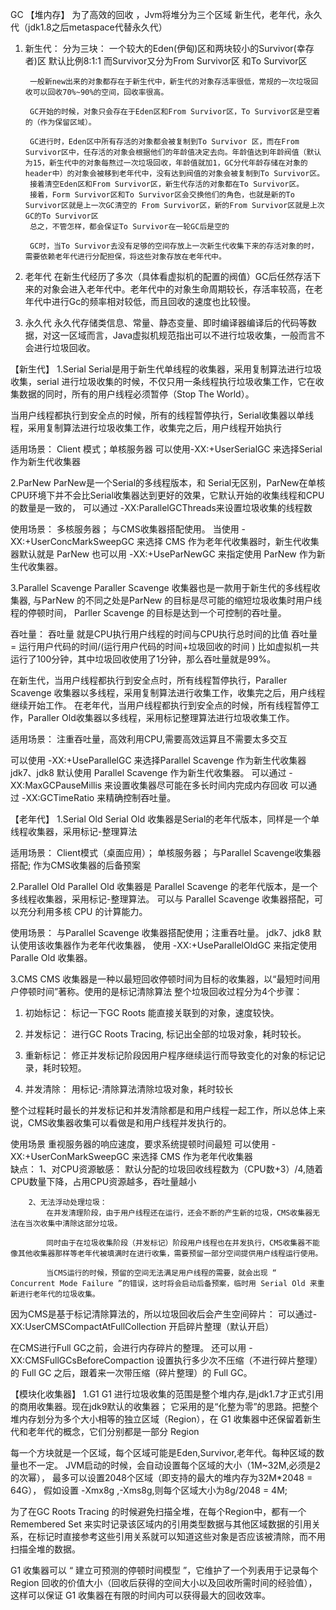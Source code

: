 GC
【堆内存】
为了高效的回收 ，Jvm将堆分为三个区域
		新生代，老年代，永久代（jdk1.8之后metaspace代替永久代）
		
1. 新生代：
		分为三块：
			一个较大的Eden(伊甸)区和两块较小的Survivor(幸存者)区 默认比例8:1:1
			而Survivor又分为From Survivor区 和To Survivor区
		
		一般新new出来的对象都存在于新生代中，新生代的对象存活率很低，常规的一次垃圾回收可以回收70%~90%的空间，回收率很高。
		
		GC开始的时候，对象只会存在于Eden区和From Survivor区，To Survivor区是空着的（作为保留区域）。
		
		GC进行时，Eden区中所有存活的对象都会被复制到To Survivor 区，而在From Survivor区中，任存活的对象会根据他们的年龄值决定去向。年龄值达到年龄阀值（默认为15，新生代中的对象每熬过一次垃圾回收，年龄值就加1，GC分代年龄存储在对象的header中）的对象会被移到老年代中，没有达到阀值的对象会被复制到To Survivor区。
		接着清空Eden区和From Survivor区，新生代存活的对象都在To Survivor区。
		接着，Form Survivor区和To Survivor区会交换他们的角色，也就是新的To Survivor区就是上一次GC清空的 From Survivor区，新的From Survivor区就是上次GC的To Survivor区
		总之，不管怎样，都会保证To Survivor在一轮GC后是空的
		
		GC时，当To Survivor去没有足够的空间存放上一次新生代收集下来的存活对象的时，需要依赖老年代进行分配担保，将这些对象存放在老年代中。
		
		
2. 老年代
		在新生代经历了多次（具体看虚拟机的配置的阀值）GC后任然存活下来的对象会进入老年代中。老年代中的对象生命周期较长，存活率较高，在老年代中进行Gc的频率相对较低，而且回收的速度也比较慢。
		
		
3. 永久代
		永久代存储类信息、常量、静态变量、即时编译器编译后的代码等数据，对这一区域而言，Java虚拟机规范指出可以不进行垃圾收集，一般而言不会进行垃圾回收。


【新生代】
1.Serial
Serial是用于新生代单线程的收集器，采用复制算法进行垃圾收集，serial 进行垃圾收集的时候，不仅只用一条线程执行垃圾收集工作，它在收集数据的同时，所有的用户线程必须暂停（Stop The World）。

当用户线程都执行到安全点的时候，所有的线程暂停执行，Serial收集器以单线程，采用复制算法进行垃圾收集工作，收集完之后，用户线程开始执行
		
适用场景：
        Client 模式；单核服务器	
可以使用-XX:+UserSerialGC 来选择Serial作为新生代收集器


2.ParNew
ParNew是一个Serial的多线程版本，和 Serial无区别，ParNew在单核CPU环境下并不会比Serial收集器达到更好的效果，它默认开始的收集线程和CPU的数量是一致的，
可以通过 -XX:ParallelGCThreads来设置垃圾收集的线程数

使用场景： 
		多核服务器；
		与CMS收集器搭配使用。
		当使用 -XX:+UserConcMarkSweepGC 来选择 CMS 作为老年代收集器时，新生代收集器默认就是 ParNew
		也可以用 -XX:+UseParNewGC 来指定使用 ParNew 作为新生代收集器。


3.Parallel Scavenge
Paraller Scavenge 收集器也是一款用于新生代的多线程收集器, 与ParNew 的不同之处是ParNew 的目标是尽可能的缩短垃圾收集时用户线程的停顿时间，
Parller Scavenge 的目标是达到一个可控制的吞吐量。
		
吞吐量：
		吞吐量 就是CPU执行用户线程的时间与CPU执行总时间的比值
		吞吐量 = 运行用户代码的时间/(运行用户代码的时间+垃圾回收的时间 )
		比如虚拟机一共运行了100分钟，其中垃圾回收使用了1分钟，那么吞吐量就是99%。

在新生代，当用户线程都执行到安全点时，所有线程暂停执行，Paraller Scavenge 收集器以多线程，采用复制算法进行收集工作，收集完之后，用户线程继续开始工作。
在老年代，当用户线程都执行到安全点的时候，所有线程暂停工作，Paraller Old收集器以多线程，采用标记整理算法进行垃圾收集工作。

适用场景：
		注重吞吐量，高效利用CPU,需要高效运算且不需要太多交互
		
可以使用 -XX:+UseParallelGC 来选择Parallel Scavenge 作为新生代收集器
jdk7、jdk8 默认使用 Parallel Scavenge 作为新生代收集器。
可以通过 -XX:MaxGCPauseMillis 来设置收集器尽可能在多长时间内完成内存回收
可以通过 -XX:GCTimeRatio 来精确控制吞吐量。

【老年代】
1.Serial Old
Serial Old 收集器是Serial的老年代版本，同样是一个单线程收集器，采用标记-整理算法

适用场景：
		Client模式（桌面应用）；
		单核服务器；
		与Parallel Scavenge收集器搭配;
		作为CMS收集器的后备预案


2.Parallel Old
Parallel Old 收集器是 Parallel Scavenge 的老年代版本，是一个多线程收集器，采用标记-整理算法。
		可以与 Parallel Scavenge 收集器搭配，可以充分利用多核 CPU 的计算能力。
		
使用场景：
		与Parallel Scavenge 收集器搭配使用；注重吞吐量。
		jdk7、jdk8 默认使用该收集器作为老年代收集器，
		使用 -XX:+UseParallelOldGC 来指定使用 Paralle Old 收集器。


3.CMS
CMS 收集器是一种以最短回收停顿时间为目标的收集器，以“最短时间用户停顿时间”著称。使用的是标记清除算法
整个垃圾回收过程分为4个步骤：

1. 初始标记：
		标记一下GC Roots 能直接关联到的对象，速度较快。
		
2. 并发标记：
		进行GC Roots Tracing, 标记出全部的垃圾对象，耗时较长。
		
3. 重新标记：
		修正并发标记阶段因用户程序继续运行而导致变化的对象的标记记录，耗时较短。
		
4. 并发清除：
		用标记-清除算法清除垃圾对象，耗时较长
		
整个过程耗时最长的并发标记和并发清除都是和用户线程一起工作，所以总体上来说，CMS收集器收集可以看做是和用户线程并发执行的。


使用场景
		重视服务器的响应速度，要求系统提顿时间最短
		可以使用 -XX:+UserConMarkSweepGC 来选择 CMS 作为老年代收集器		
缺点： 
		1、对CPU资源敏感：
			默认分配的垃圾回收线程数为（CPU数+3）/4,随着CPU数量下降，占用CPU资源越多，吞吐量越小
			
		2、无法浮动处理垃圾：
			在并发清理阶段，由于用户线程还在运行，还会不断的产生新的垃圾，CMS收集器无法在当次收集中清除这部分垃圾。
			
			同时由于在垃圾收集阶段（并发标记）阶段用户线程也在并发执行，CMS收集器不能像其他收集器那样等老年代被填满时在进行收集，需要预留一部分空间提供用户线程运行使用。
			
			当CMS运行的时候，预留的空间无法满足用户线程的需要，就会出现 “ Concurrent Mode Failure ”的错误，这时将会启动后备预案，临时用 Serial Old 来重新进行老年代的垃圾收集。
			
因为CMS是基于标记清除算法的，所以垃圾回收后会产生空间碎片：
    可以通过-XX:UserCMSCompactAtFullCollection 开启碎片整理（默认开启）
    
在CMS进行Full GC之前，会进行内存碎片的整理。
还可以用 -XX:CMSFullGCsBeforeCompaction 设置执行多少次不压缩（不进行碎片整理）的 Full GC 之后，跟着来一次带压缩（碎片整理）的 Full GC。		

【模块化收集器】
1.G1
G1 进行垃圾收集的范围是整个堆内存,是jdk1.7才正式引用的商用收集器。现在jdk9默认的收集器；
它采用的是“化整为零”的思路。把整个堆内存划分为多个大小相等的独立区域（Region），在 G1 收集器中还保留着新生代和老年代的概念，它们分别都是一部分 Region


每一个方块就是一个区域，每个区域可能是Eden,Survivor,老年代。每种区域的数量也不一定。
JVM启动的时候，会自动设置每个区域的大小（1M~32M,必须是2的次幂），
最多可以设置2048个区域（即支持的最大的堆内存为32M*2048 = 64G），
假如设置 -Xmx8g ,-Xms8g,则每个区域大小为8g/2048 = 4M;
		
		
为了在GC Roots Tracing 的时候避免扫描全堆，在每个Region中，都有一个 Remembered Set 来实时记录该区域内的引用类型数据与其他区域数据的引用关系，在标记时直接参考这些引用关系就可以知道这些对象是否应该被清除，而不用扫描全堆的数据。		

G1 收集器可以 “ 建立可预测的停顿时间模型 ”，它维护了一个列表用于记录每个 Region 回收的价值大小（回收后获得的空间大小以及回收所需时间的经验值），这样可以保证 G1 收集器在有限的时间内可以获得最大的回收效率。